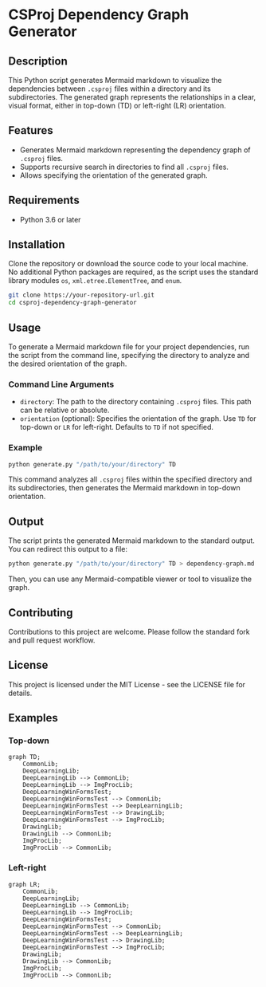 # CSProj Dependency Graph Generator

## Description

This Python script generates Mermaid markdown to visualize the dependencies between `.csproj` files within a directory and its subdirectories. The generated graph represents the relationships in a clear, visual format, either in top-down (TD) or left-right (LR) orientation.

## Features

- Generates Mermaid markdown representing the dependency graph of `.csproj` files.
- Supports recursive search in directories to find all `.csproj` files.
- Allows specifying the orientation of the generated graph.

## Requirements

- Python 3.6 or later

## Installation

Clone the repository or download the source code to your local machine. No additional Python packages are required, as the script uses the standard library modules `os`, `xml.etree.ElementTree`, and `enum`.

```bash
git clone https://your-repository-url.git
cd csproj-dependency-graph-generator
```

## Usage

To generate a Mermaid markdown file for your project dependencies, run the script from the command line, specifying the directory to analyze and the desired orientation of the graph.

### Command Line Arguments

- `directory`: The path to the directory containing `.csproj` files. This path can be relative or absolute.
- `orientation` (optional): Specifies the orientation of the graph. Use `TD` for top-down or `LR` for left-right. Defaults to `TD` if not specified.

### Example

```bash
python generate.py "/path/to/your/directory" TD
```

This command analyzes all `.csproj` files within the specified directory and its subdirectories, then generates the Mermaid markdown in top-down orientation.

## Output

The script prints the generated Mermaid markdown to the standard output. You can redirect this output to a file:

```bash
python generate.py "/path/to/your/directory" TD > dependency-graph.md
```

Then, you can use any Mermaid-compatible viewer or tool to visualize the graph.

## Contributing

Contributions to this project are welcome. Please follow the standard fork and pull request workflow.

## License

This project is licensed under the MIT License - see the LICENSE file for details.


## Examples

### Top-down

```mermaid
graph TD;
    CommonLib;
    DeepLearningLib;
    DeepLearningLib --> CommonLib;
    DeepLearningLib --> ImgProcLib;
    DeepLearningWinFormsTest;
    DeepLearningWinFormsTest --> CommonLib;
    DeepLearningWinFormsTest --> DeepLearningLib;
    DeepLearningWinFormsTest --> DrawingLib;
    DeepLearningWinFormsTest --> ImgProcLib;
    DrawingLib;
    DrawingLib --> CommonLib;
    ImgProcLib;
    ImgProcLib --> CommonLib;
```

### Left-right

```mermaid
graph LR;
    CommonLib;
    DeepLearningLib;
    DeepLearningLib --> CommonLib;
    DeepLearningLib --> ImgProcLib;
    DeepLearningWinFormsTest;
    DeepLearningWinFormsTest --> CommonLib;
    DeepLearningWinFormsTest --> DeepLearningLib;
    DeepLearningWinFormsTest --> DrawingLib;
    DeepLearningWinFormsTest --> ImgProcLib;
    DrawingLib;
    DrawingLib --> CommonLib;
    ImgProcLib;
    ImgProcLib --> CommonLib;
```